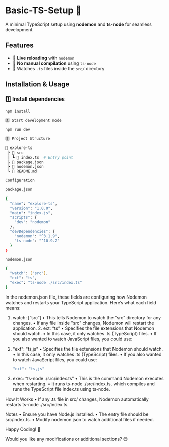 # Basic-TS-Setup 🚀

A minimal TypeScript setup using **nodemon** and **ts-node** for seamless development.

## Features

- 🔄 **Live reloading** with `nodemon`
- 📌 **No manual compilation** using `ts-node`
- 📂 Watches `.ts` files inside the `src/` directory

## Installation & Usage

### 1️⃣ Install dependencies

```sh
npm install

2️⃣ Start development mode

npm run dev

3️⃣ Project Structure

📁 explore-ts
 ┣ 📁 src
 ┃ ┗ 📜 index.ts  # Entry point
 ┣ 📜 package.json
 ┣ 📜 nodemon.json
 ┗ 📜 README.md

Configuration

package.json

{
  "name": "explore-ts",
  "version": "1.0.0",
  "main": "index.js",
  "scripts": {
    "dev": "nodemon"
  },
  "devDependencies": {
    "nodemon": "^3.1.9",
    "ts-node": "^10.9.2"
  }
}

nodemon.json

{
  "watch": ["src"],
  "ext": "ts",
  "exec": "ts-node ./src/index.ts"
}
```

In the nodemon.json file, these fields are configuring how Nodemon watches and restarts your TypeScript application. Here’s what each field means:

1. watch: [“src”]
   • This tells Nodemon to watch the "src" directory for any changes.
   • If any file inside "src" changes, Nodemon will restart the application. 2. ext: “ts”
   • Specifies the file extensions that Nodemon should watch.
   • In this case, it only watches .ts (TypeScript) files.
   • If you also wanted to watch JavaScript files, you could use:

2. "ext": "ts,js"
   • Specifies the file extensions that Nodemon should watch.
   • In this case, it only watches .ts (TypeScript) files.
   • If you also wanted to watch JavaScript files, you could use:

   ```sh
   "ext": "ts,js"
   ```

3. exec: “ts-node ./src/index.ts”
   • This is the command Nodemon executes when restarting.
   • It runs ts-node ./src/index.ts, which compiles and runs the TypeScript file index.ts using ts-node.

How It Works
• If any .ts file in src/ changes, Nodemon automatically restarts ts-node ./src/index.ts.

Notes
• Ensure you have Node.js installed.
• The entry file should be src/index.ts.
• Modify nodemon.json to watch additional files if needed.

Happy Coding! 🚀

Would you like any modifications or additional sections? 😊

